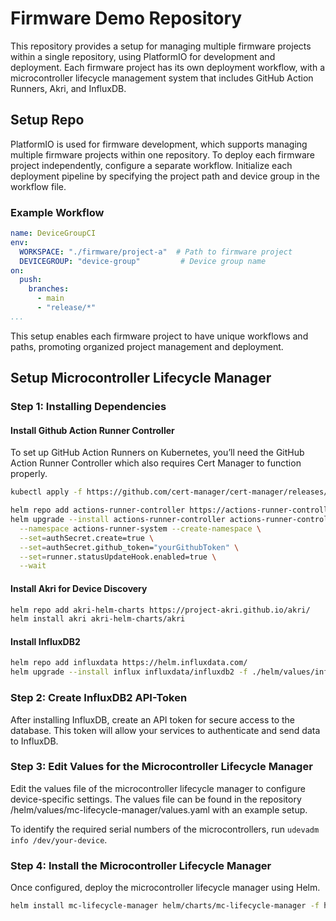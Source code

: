 # Firmware Demo Repository

This repository provides a setup for managing multiple firmware projects within a single repository, using PlatformIO for development and deployment. Each firmware project has its own deployment workflow, with a microcontroller lifecycle management system that includes GitHub Action Runners, Akri, and InfluxDB.

## Setup Repo

PlatformIO is used for firmware development, which supports managing multiple firmware projects within one repository. To deploy each firmware project independently, configure a separate workflow. Initialize each deployment pipeline by specifying the project path and device group in the workflow file.

### Example Workflow

```yaml
name: DeviceGroupCI
env:
  WORKSPACE: "./firmware/project-a"  # Path to firmware project
  DEVICEGROUP: "device-group"         # Device group name
on:
  push:
    branches:
      - main
      - "release/*"
...
```

This setup enables each firmware project to have unique workflows and paths, promoting organized project management and deployment.

## Setup Microcontroller Lifecycle Manager

### Step 1: Installing Dependencies

#### Install Github Action Runner Controller

To set up GitHub Action Runners on Kubernetes, you’ll need the GitHub Action Runner Controller which also requires Cert Manager to function properly.

```bash
kubectl apply -f https://github.com/cert-manager/cert-manager/releases/download/v1.8.2/cert-manager.yaml

helm repo add actions-runner-controller https://actions-runner-controller.github.io/actions-runner-controller
helm upgrade --install actions-runner-controller actions-runner-controller/actions-runner-controller \
  --namespace actions-runner-system --create-namespace \
  --set=authSecret.create=true \
  --set=authSecret.github_token="yourGithubToken" \
  --set=runner.statusUpdateHook.enabled=true \
  --wait
```

#### Install Akri for Device Discovery

```bash
helm repo add akri-helm-charts https://project-akri.github.io/akri/
helm install akri akri-helm-charts/akri
```

#### Install InfluxDB2

```bash
helm repo add influxdata https://helm.influxdata.com/
helm upgrade --install influx influxdata/influxdb2 -f ./helm/values/influxdb2/values.yaml
```

### Step 2: Create InfluxDB2 API-Token

After installing InfluxDB, create an API token for secure access to the database. This token will allow your services to authenticate and send data to InfluxDB.

### Step 3: Edit Values for the Microcontroller Lifecycle Manager

Edit the values file of the microcontroller lifecycle manager to configure device-specific settings. The values file can be found in the repository /helm/values/mc-lifecycle-manager/values.yaml with an example setup.

To identify the required serial numbers of the microcontrollers, run `udevadm info /dev/your-device`.

### Step 4: Install the Microcontroller Lifecycle Manager

Once configured, deploy the microcontroller lifecycle manager using Helm.

```bash
helm install mc-lifecycle-manager helm/charts/mc-lifecycle-manager -f helm/values/mc-lifecycle-manager/values.yaml
```